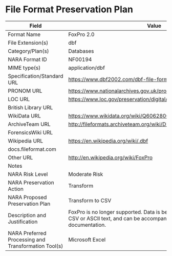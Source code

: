 # File Format Preservation Plan
  | Field | Value |
  | ----------- | ----------- |
  | Format Name | FoxPro 2.0 | 
| File Extension(s) | dbf | 
| Category/Plan(s) | Databases | 
| NARA Format ID | NF00194 | 
| MIME type(s) | application/dbf | 
| Specification/Standard URL | <https://www.dbf2002.com/dbf-file-format.html> | 
| PRONOM URL | <https://www.nationalarchives.gov.uk/pronom/x-fmt/6> | 
| LOC URL | <https://www.loc.gov/preservation/digital/formats/fdd/fdd000325.shtml> | 
| British Library URL |  | 
| WikiData URL | <https://www.wikidata.org/wiki/Q60628005> | 
| ArchiveTeam URL | <http://fileformats.archiveteam.org/wiki/DBF> | 
| ForensicsWiki URL |  | 
| Wikipedia URL | <https://en.wikipedia.org/wiki/.dbf> | 
| docs.fileformat.com |  | 
| Other URL | <http://en.wikipedia.org/wiki/FoxPro> | 
| Notes |  | 
| NARA Risk Level | Moderate Risk | 
| NARA Preservation Action | Transform | 
| NARA Proposed Preservation Plan | Transform to CSV | 
| Description and Justification | FoxPro is no longer supported. Data is best preserved if converted to CSV or ASCII text, and can be accompanied by available documentation. | 
| NARA Preferred Processing and Transformation Tool(s) | Microsoft Excel | 
